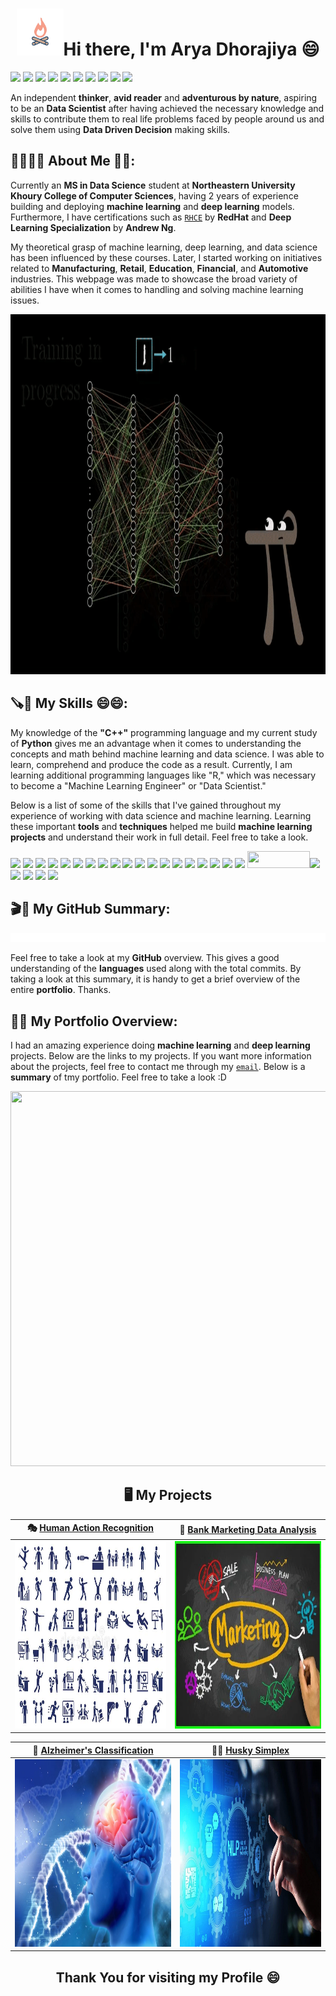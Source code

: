 <h1 align = "center"><img src="https://github.com/arya1234/arya1234/blob/main/Git_3.gif" width="75" />Hi there, I'm Arya Dhorajiya 😄</h1>

[![](https://img.shields.io/badge/LinkedIn-0077B5?style=for-the-badge&logo=linkedin&logoColor=white)](https://www.linkedin.com/in/arya-dhorajiya-33609b16a/) [![](https://img.shields.io/badge/Tableau-E97627?style=for-the-badge&logo=Tableau&logoColor=white)](https://public.tableau.com/app/profile/arya5767) [![](https://img.shields.io/badge/Kaggle-20BEFF?style=for-the-badge&logo=Kaggle&logoColor=white)](https://www.kaggle.com/aryadhorajiya)  [![](https://img.shields.io/badge/Medium-12100E?style=for-the-badge&logo=medium&logoColor=white)](https://medium.com/@arya-dhorajiya)  [![](https://img.shields.io/badge/Facebook-1877F2?style=for-the-badge&logo=facebook&logoColor=white)](https://www.facebook.com/arya.dhorajiya/) [![](https://img.shields.io/badge/Discord-7289DA?style=for-the-badge&logo=discord&logoColor=white)](https://discord.com/) [![](https://img.shields.io/badge/Zoom-2D8CFF?style=for-the-badge&logo=zoom&logoColor=white)](https://northeastern.zoom.us/account) [![](https://img.shields.io/badge/Google%20Meet-32A350?style=for-the-badge&logo=google-meet&logoColor=white)](https://meet.google.com) ![](	https://img.shields.io/badge/Slack-4A154B?style=for-the-badge&logo=slack&logoColor=white) [![](https://img.shields.io/badge/WhatsApp-25D366?style=for-the-badge&logo=whatsapp&logoColor=white)](https://wa.me/18573131416)

An independent __thinker__, __avid reader__ and __adventurous by nature__, aspiring to be an __Data Scientist__ after having achieved the necessary knowledge and skills to contribute them to real life problems faced by people around us and solve them using __Data Driven Decision__ making skills.


<h2> 👨‍🎓🙋‍♂️ About Me 💼🎒: </h2>

Currently an __MS in Data Science__ student at __Northeastern University Khoury College of Computer Sciences__, having 2 years of experience building and deploying __machine learning__ and __deep learning__ models. Furthermore, I have certifications such as [`RHCE`](https://rhtapps.redhat.com/verify?certId=210-118-394) by __RedHat__ and __Deep Learning Specialization__ by __Andrew Ng__. 

My theoretical grasp of machine learning, deep learning, and data science has been influenced by these courses. Later, I started working on initiatives related to __Manufacturing__, __Retail__, __Education__, __Financial__, and __Automotive__ industries. This webpage was made to showcase the broad variety of abilities I have when it comes to handling and solving machine learning issues.

<p align="center">
  <img width="1024" height="576" src="https://github.com/arya1234/arya1234/blob/main/gif_1.gif">
</p><!--![](https://github.com/arya1234/arya1234/blob/main/gif_1.gif)
-->
<h2>🪚🔧 My Skills 😄😄:</h2>

My knowledge of the __"C++"__ programming language and my current study of __Python__ gives me an advantage when it comes to understanding the concepts and math behind machine learning and data science. I was able to learn, comprehend and produce the code as a result. Currently, I am learning additional programming languages like "R," which was necessary to become a "Machine Learning Engineer" or "Data Scientist."

Below is a list of some of the skills that I've gained throughout my experience of working with data science and machine learning. Learning these important __tools__ and __techniques__ helped me build __machine learning projects__ and understand their work in full detail. Feel free to take a look.

[![](https://img.shields.io/badge/Python-FFD43B?style=for-the-badge&logo=python&logoColor=darkgreen)](https://www.python.org)  [![](https://img.shields.io/badge/TensorFlow-FF6F00?style=for-the-badge&logo=TensorFlow&logoColor=white)](https://www.tensorflow.org) [![](https://img.shields.io/badge/scikit_learn-F7931E?style=for-the-badge&logo=scikit-learn&logoColor=white)](https://scikit-learn.org/stable/) [![](https://img.shields.io/badge/SciPy-654FF0?style=for-the-badge&logo=SciPy&logoColor=white)](https://www.scipy.org) [![](https://img.shields.io/badge/Numpy-777BB4?style=for-the-badge&logo=numpy&logoColor=white)](https://numpy.org) [![](https://img.shields.io/badge/Pandas-2C2D72?style=for-the-badge&logo=pandas&logoColor=white)](https://pandas.pydata.org)  [![](https://img.shields.io/badge/Plotly-239120?style=for-the-badge&logo=plotly&logoColor=white)](https://plotly.com)   [![](https://img.shields.io/badge/PyTorch-EE4C2C?style=for-the-badge&logo=PyTorch&logoColor=white)](https://pytorch.org) [<img src = "https://img.shields.io/badge/MongoDB-4EA94B?style=for-the-badge&logo=mongodb&logoColor=white"/>](https://www.mongodb.com/) [![](https://img.shields.io/badge/R-276DC3?style=for-the-badge&logo=r&logoColor=white)](https://www.r-project.org) [![](https://img.shields.io/badge/Scala-DC322F?style=for-the-badge&logo=scala&logoColor=white)](https://www.scala-lang.org) [![](https://img.shields.io/badge/json-5E5C5C?style=for-the-badge&logo=json&logoColor=white)](https://www.json.org/json-en.html) [![](https://img.shields.io/badge/Tableau-E97627?style=for-the-badge&logo=Tableau&logoColor=white)](https://www.tableau.com) [![](https://img.shields.io/badge/C-00599C?style=for-the-badge&logo=c&logoColor=white)](https://www.cprogramming.com) [![](https://img.shields.io/badge/Keras-D00000?style=for-the-badge&logo=Keras&logoColor=white)](https://keras.io) [![](https://img.shields.io/badge/MySQL-00000F?style=for-the-badge&logo=mysql&logoColor=white)](https://www.mysql.com) [![](https://img.shields.io/badge/conda-342B029.svg?&style=for-the-badge&logo=anaconda&logoColor=white)](https://www.anaconda.com) [![](https://img.shields.io/badge/PowerBI-F2C811?style=for-the-badge&logo=Power%20BI&logoColor=white)](https://powerbi.microsoft.com/en-us/) [![](https://img.shields.io/badge/Colab-F9AB00?style=for-the-badge&logo=googlecolab&color=525252)](https://colab.research.google.com) [<img src = "https://img.shields.io/badge/SQLite-07405E?style=for-the-badge&logo=sqlite&logoColor=white" width = "100" height = "27.5"/>](https://www.sqlite.org/index.html)[![](https://img.shields.io/badge/LaTeX-47A141?style=for-the-badge&logo=LaTeX&logoColor=white)](https://www.latex-project.org) [![](https://img.shields.io/badge/Java-ED8B00?style=for-the-badge&logo=java&logoColor=white)](https://www.java.com/en/) [![](https://img.shields.io/badge/Microsoft_Excel-217346?style=for-the-badge&logo=microsoft-excel&logoColor=white)](https://www.microsoft.com/en-us/microsoft-365/excel) [![](https://img.shields.io/badge/Microsoft_PowerPoint-B7472A?style=for-the-badge&logo=microsoft-powerpoint&logoColor=white)](https://www.microsoft.com/en-us/microsoft-365/powerpoint) [![](https://img.shields.io/badge/Microsoft_Office-D83B01?style=for-the-badge&logo=microsoft-office&logoColor=white)](https://www.office.com)

## 🎬📠 My GitHub Summary: 

<img src = "https://github.com/arya1234/arya1234/blob/main/git_2.gif" />

Feel free to take a look at my __GitHub__ overview. This gives a good understanding of the __languages__ used along with the total commits. By taking a look at this summary, it is handy to get a brief overview of the entire __portfolio__. Thanks. 

## 💼🎒 My Portfolio Overview:

I had an amazing experience doing __machine learning__ and __deep learning__ projects. Below are the links to my projects. If you want more information about the projects, feel free to contact me through my [`email`](mailto:arya.dhorajiya@gmail.com). Below is a __summary__ of tmy portfolio. Feel free to take a look :D


<p align="center">
  <img width="1000" height="600" src="https://github.com/arya1234/arya1234/blob/main/gif_4.gif">
</p>

<h2 align = "center"> 🖥 My Projects </h2> 

| 🎭 [Human Action Recognition](https://github.com/arya1234/Human_Action_Recognition)| 🏦 [Bank Marketing Data Analysis](https://github.com/arya1234/Bank-Marketing-EDA)|
| :-:| :-:| 
| [<img src = "https://github.com/arya1234/arya1234/blob/main/human_action.jpg" width = 500 height = 300/>](https://github.com/arya1234/Human_Action_Recognition)| [<img src="https://github.com/arya1234/arya1234/blob/main/bank_marketing.jpg" width = 500 height = 300/>](https://github.com/arya1234/Bank-Marketing-EDA)

| 🧠‍ [Alzheimer's Classification](https://github.com/arya1234/Alzhiemer-Classification)| 👨‍💻 [Husky Simplex](https://github.com/Sudhendra/Husky_Simplex)|
| :-:| :-:| 
| [<img src = "https://github.com/arya1234/arya1234/blob/main/alzhiemers.jpg" width = 500 height = 300/>](https://github.com/arya1234/Alzhiemer-Classification)| [<img src="https://github.com/arya1234/arya1234/blob/main/husky.jpeg" width = 500 height = 300/>](https://github.com/Sudhendra/Husky_Simplex)


<h2 align = "center"> Thank You for visiting my Profile 😄</h2> 

<!--
-->
